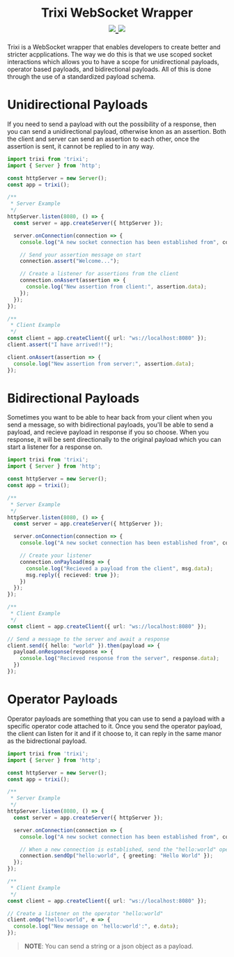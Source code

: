 <span align=center>
  <h1>
    Trixi WebSocket Wrapper
    <br />
      <a href="https://discord.gg/dTGJ5Bchnq">
    <img src="https://img.shields.io/discord/844279877503025182?label=Discord&logo=discord&logoColor=white&style=for-the-badge" />
  </a>
    <img src="https://img.shields.io/github/license/duxcore/trixi?style=for-the-badge" />
  </h1>
</span>

Trixi is a WebSocket wrapper that enables developers to create better and stricter acpplications.  The way we do this is that we use scoped socket interactions which allows you to have a scope for unidirectional payloads, operator based payloads, and bidirectional payloads.  All of this is done through the use of a standardized payload schema.

# Unidirectional Payloads
If you need to send a payload with out the possibility of a response, then you can send a unidirectional payload, otherwise knon as an assertion.  Both the client and server can send an assertion to each other, once the assertion is sent, it cannot be replied to in any way.
```ts
import trixi from 'trixi';
import { Server } from 'http';

const httpServer = new Server();
const app = trixi();

/**
 * Server Example
 */
httpServer.listen(8080, () => {
  const server = app.createServer({ httpServer });

  server.onConnection(connection => {
    console.log("A new socket connection has been established from", connection.remoteAddress);

    // Send your assertion message on start
    connection.assert("Welcome...");

    // Create a listener for assertions from the client
    connection.onAssert(assertion => {
      console.log("New assertion from client:", assertion.data);
    });
  });
});

/**
 * Client Example
 */
const client = app.createClient({ url: "ws://localhost:8080" });
client.assert("I have arrived!!"); 

client.onAssert(assertion => {
  console.log("New assertion from server:", assertion.data);
});
```

# Bidirectional Payloads
Sometimes you want to be able to hear back from your client when you send a message, so with bidirectional payloads, you'll be able to send a payload, and recieve payload in response if you so choose.  When you response, it will be sent directionally to the original payload which you can start a listener for a response on.
```ts
import trixi from 'trixi';
import { Server } from 'http';

const httpServer = new Server();
const app = trixi();

/**
 * Server Example
 */
httpServer.listen(8080, () => {
  const server = app.createServer({ httpServer });

  server.onConnection(connection => {
    console.log("A new socket connection has been established from", connection.remoteAddress);

    // Create your listener
    connection.onPayload(msg => {
      console.log("Recieved a payload from the client", msg.data);
      msg.reply({ recieved: true });
    })
  });
});

/**
 * Client Example
 */
const client = app.createClient({ url: "ws://localhost:8080" });

// Send a message to the server and await a response
client.send({ hello: "world" }).then(payload => {
  payload.onResponse(response => {
    console.log("Recieved response from the server", response.data);
  })
});
```

# Operator Payloads
Operator payloads are something that you can use to send a payload with a specific operator code attached to it.  Once you send the operator payload, the client can listen for it and if it choose to, it can reply in the same manor as the bidrectional payload.
```ts
import trixi from 'trixi';
import { Server } from 'http';

const httpServer = new Server();
const app = trixi();

/**
 * Server Example
 */
httpServer.listen(8080, () => {
  const server = app.createServer({ httpServer });

  server.onConnection(connection => {
    console.log("A new socket connection has been established from", connection.remoteAddress);

    // When a new connection is established, send the "hello:world" operator.
    connection.sendOp("hello:world", { greeting: "Hello World" });
  });
});

/**
 * Client Example
 */
const client = app.createClient({ url: "ws://localhost:8080" });

// Create a listener on the operator "hello:world"
client.onOp("hello:world", e => {
  console.log("New message on 'hello:world':", e.data);
});
```

> **NOTE**: You can send a string or a json object as a payload.